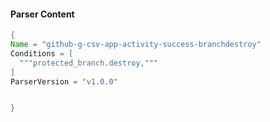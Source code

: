 #### Parser Content
```Java
{
Name = "github-g-csv-app-activity-success-branchdestroy"
Conditions = [
  """protected_branch.destroy,"""
]
ParserVersion = "v1.0.0"


}
```
